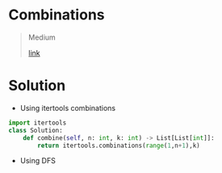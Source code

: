 # Combinations

> Medium
>
> [link](https://leetcode.com/problems/combinations/)

# Solution

- Using itertools combinations

```python
import itertools
class Solution:
    def combine(self, n: int, k: int) -> List[List[int]]:
        return itertools.combinations(range(1,n+1),k)
```

- Using DFS

```python

```
